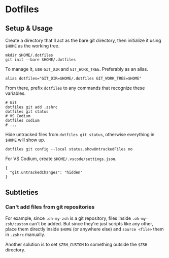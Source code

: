 # Dotfiles

## Setup & Usage

Create a directory that'll act as the bare git directory, then initialize it using `$HOME` as the working tree.

```
mkdir $HOME/.dotfiles
git init --bare $HOME/.dotfiles
```

To manage it, use `GIT_DIR` and `GIT_WORK_TREE`. Preferably as an alias.

```
alias dotfiles="GIT_DIR=$HOME/.dotfiles GIT_WORK_TREE=$HOME"
```

From there, prefix `dotfiles` to any commands that recognize these variables.

```
# Git
dotfiles git add .zshrc
dotfiles git status
# VS Codium
dotfiles codium
# ...
```

Hide untracked files from `dotfiles git status`, otherwise everything in `$HOME` will show up.

```
dotfiles git config --local status.showUntrackedFiles no
```

For VS Codium, create `$HOME/.vscode/settings.json`.

```
{
  "git.untrackedChanges": "hidden"
}
```

## Subtleties

### Can't add files from git repositories

For example, since `.oh-my-zsh` is a git repository, files inside `.oh-my-zsh/custom` can't be added. But since they're just scripts like any other, place them directly inside `$HOME` (or anywhere else) and `source <file>` them in `.zshrc` manually.

Another solution is to set `$ZSH_CUSTOM` to something outside the `$ZSH` directory.
